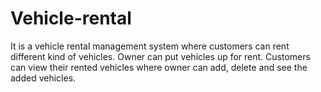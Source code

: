# Vehicle-rental
It is a vehicle rental management system where customers can rent different kind of vehicles. Owner can put vehicles up for rent. Customers can view their rented vehicles where owner can add, delete and see the added vehicles.
